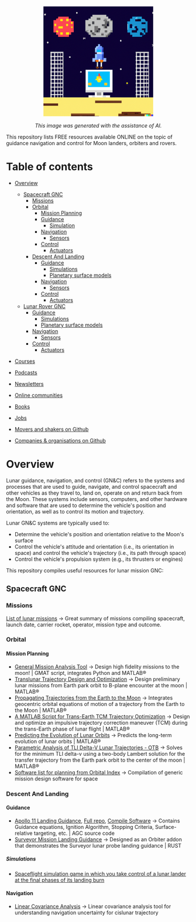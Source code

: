 <p align="center">
<img src="logo.png" width="300">
</p>
<p align="center">
    <em>This image was generated with the assistance of AI.</em>
</p>

This repository lists FREE resources available ONLINE on the topic of guidance navigation and control for Moon landers, orbiters and rovers.

# Table of contents
* [Overview](https://github.com/chandrabhraman/awesome-lunar-gnc-resources#Overview)
  * [Spacecraft GNC](https://github.com/chandrabhraman/awesome-lunar-gnc-resources#Spacecraft-GNC)
    * [Missions](https://github.com/chandrabhraman/awesome-lunar-gnc-resources#Missions)
    * [Orbital](https://github.com/chandrabhraman/awesome-lunar-gnc-resources#Orbital)
      * [Mission Planning](https://github.com/chandrabhraman/awesome-lunar-gnc-resources#Mission-Planning)
      * [Guidance](https://github.com/chandrabhraman/awesome-lunar-gnc-resources#Guidance)
        * [Simulation](https://github.com/chandrabhraman/awesome-lunar-gnc-resources#Simulation)      
      * [Navigation](https://github.com/chandrabhraman/awesome-lunar-gnc-resources#Navigation)
        * [Sensors](https://github.com/chandrabhraman/awesome-lunar-gnc-resources#Sensors)
      * [Control](https://github.com/chandrabhraman/awesome-lunar-gnc-resources#Control)
        * [Actuators](https://github.com/chandrabhraman/awesome-lunar-gnc-resources#Actuators)
    * [Descent And Landing](https://github.com/chandrabhraman/awesome-lunar-gnc-resources#Descent-And-Landing)
      * [Guidance](https://github.com/chandrabhraman/awesome-lunar-gnc-resources#Guidance)
        * [Simulations](https://github.com/chandrabhraman/awesome-lunar-gnc-resources#Sensors)
        * [Planetary surface models](https://github.com/chandrabhraman/awesome-lunar-gnc-resources#Sensors)
      * [Navigation](https://github.com/chandrabhraman/awesome-lunar-gnc-resources#Navigation)
        * [Sensors](https://github.com/chandrabhraman/awesome-lunar-gnc-resources#Sensors)
      * [Control](https://github.com/chandrabhraman/awesome-lunar-gnc-resources#Control)
        * [Actuators](https://github.com/chandrabhraman/awesome-lunar-gnc-resources#Actuators)
  * [Lunar Rover GNC](https://github.com/chandrabhraman/awesome-lunar-gnc-resources#Lunar-Rover-GNC)
      * [Guidance](https://github.com/chandrabhraman/awesome-lunar-gnc-resources#Guidance)
        * [Simulations](https://github.com/chandrabhraman/awesome-lunar-gnc-resources#Sensors)
        * [Planetary surface models](https://github.com/chandrabhraman/awesome-lunar-gnc-resources#Sensors)
      * [Navigation](https://github.com/chandrabhraman/awesome-lunar-gnc-resources#Navigation)
        * [Sensors](https://github.com/chandrabhraman/awesome-lunar-gnc-resources#Sensors)
      * [Control](https://github.com/chandrabhraman/awesome-lunar-gnc-resources#Control)
        * [Actuators](https://github.com/chandrabhraman/awesome-lunar-gnc-resources#Actuators)

* [Courses](https://github.com/chandrabhraman/awesome-lunar-gnc-resources#courses)
* [Podcasts](https://github.com/chandrabhraman/awesome-lunar-gnc-resources#podcasts)
* [Newsletters](https://github.com/chandrabhraman/awesome-lunar-gnc-resources#newsletters)
* [Online communities](https://github.com/chandrabhraman/awesome-lunar-gnc-resources#online-communities)
* [Books](https://github.com/chandrabhraman/awesome-lunar-gnc-resources#books)
* [Jobs](https://github.com/robmarkcole/satellite-image-deep-learning#jobs)
* [Movers and shakers on Github](https://github.com/chandrabhraman/awesome-lunar-gnc-resources#movers-and-shakers-on-github)
* [Companies & organisations on Github](https://github.com/chandrabhraman/awesome-lunar-gnc-resources#companies--organisations-on-github)

# Overview
Lunar guidance, navigation, and control (GN&C) refers to the systems and processes that are used to guide, navigate, and control spacecraft and other vehicles as they travel to, land on, operate on and return back from the Moon. These systems include sensors, computers, and other hardware and software that are used to determine the vehicle's position and orientation, as well as to control its motion and trajectory.

Lunar GN&C systems are typically used to:
* Determine the vehicle's position and orientation relative to the Moon's surface
* Control the vehicle's attitude and orientation (i.e., its orientation in space) and control the vehicle's trajectory (i.e., its path through space)
* Control the vehicle's propulsion system (e.g., its thrusters or engines)

This repository compiles useful resources for lunar mission GNC: 

## Spacecraft GNC

### Missions
[List of lunar missions](https://en.wikipedia.org/wiki/List_of_missions_to_the_Moon) -> Great summary of missions compiling spacecraft, launch date,	carrier rocket,	operator,	mission type and	outcome.

### Orbital 
#### Mission Planning
* [General Mission Analysis Tool](https://sourceforge.net/projects/gmat/) -> Design high fidelity missions to the moon! | GMAT script, integrates Python and MATLAB®
* [Translunar Trajectory Design and Optimization](https://in.mathworks.com/matlabcentral/fileexchange/73600-trans-lunar-trajectory-optimization-otb-mice-version?s_tid=srchtitle) -> Design preliminary lunar missions from Earth park orbit to B-plane encounter at the moon | MATLAB®
* [Propagating Trajectories from the Earth to the Moon](https://in.mathworks.com/matlabcentral/fileexchange/43067-propagating-trajectories-from-the-earth-to-the-moon?s_tid=prof_contriblnk) -> Integrates geocentric orbital equations of motion of a trajectory from the Earth to the Moon | MATLAB®
* [A MATLAB Script for Trans-Earth TCM Trajectory Optimization](https://in.mathworks.com/matlabcentral/fileexchange/93205-a-matlab-script-for-trans-earth-tcm-trajectory-optimization?s_tid=prof_contriblnk) ->  Design and optimize an impulsive trajectory correction maneuver (TCM) during the trans-Earth phase of lunar flight | MATLAB®
* [Predicting the Evolution of Lunar Orbits](https://in.mathworks.com/matlabcentral/fileexchange/40485-a-matlab-script-for-predicting-the-evolution-of-lunar-orbits?s_tid=prof_contriblnk) -> Predicts the long-term evolution of lunar orbits | MATLAB®
* [Parametric Analysis of TLI Delta-V Lunar Trajectories - OTB](https://in.mathworks.com/matlabcentral/fileexchange/73593-parametric-analysis-of-tli-delta-v-lunar-trajectories-otb?s_tid=prof_contriblnk) -> Solves for the minimum TLI delta-v using a two-body Lambert solution for the transfer trajectory from the Earth park orbit to the center of the moon | MATLAB®
* [Software list for planning from Orbital Index](https://github.com/orbitalindex/awesome-space#mission-design) -> Compilation of generic mission design software for space

### Descent And Landing
#### Guidance
* [Apollo 11 Landing Guidance](https://github.com/chrislgarry/Apollo-11/blob/master/Luminary099/LUNAR_LANDING_GUIDANCE_EQUATIONS.agc), [Full repo](https://github.com/chrislgarry/Apollo-11), [Compile Software](https://github.com/virtualagc/virtualagc) -> Contains Guidance equations, Ignition Algorithm, Stopping Criteria, Surface-relative targeting, etc. | AGC source code
* [Surveyor Mission Landing Guidance](https://github.com/thomasantony/surveyor) -> Designed as an Orbiter addon that demonstrates the Surveyor lunar probe landing guidance | RUST
##### Simulations
* [Spaceflight simulation game in which you take control of a lunar lander at the final phases of its landing burn](https://github.com/arda-guler/miniLanding3D)

#### Navigation
* [Linear Covariance Analysis](https://github.com/openlunar/lincov) -> Linear covariance analysis tool for understanding navigation uncertainty for cislunar trajectory

